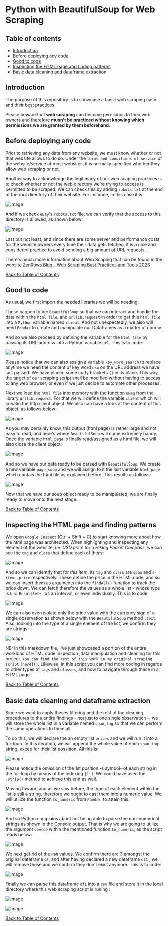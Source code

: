 # Python with BeautifulSoup for Web Scraping

## Table of contents

+ [Introduction](#introduction)
+ [Before deploying any code](#before-deploying-any-code)
+ [Good to code](#good-to-code)
+ [Inspecting the HTML page and finding patterns](#inspecting-the-html-page-and-finding-patterns)
+ [Basic data cleaning and dataframe extraction](#basic-data-cleaning-and-dataframe-extraction)

## Introduction

The purpose of this repository is to showcase a basic web scraping case and their best practices.

Please beware that **web scraping** can become pernicious to their web owners and therefore **musn't be practiced without knowing which permissions we are granted by them beforehand.**


## Before deploying any code

Prior to retrieving any data from any website, we must know whether or not that website allows to do so. Under the `terms and conditions of service` of the website/service of most websites, it is normally specified whether they allow web scraping or not. 

Another way to acknowledge the legitimacy of our web scaping practices is to check whether or not the web directory we’re trying to access is permitted to be scraped. We can check this by adding `robots.txt` at the end of the root directory of their website. 
For instance, in this case it is:

![image](https://github.com/GBlanch/BeautifulSoup-and-Python-for-Web-Scraping/assets/136500426/ac71c1bb-ce67-4713-bd88-a16a01916461)

And if we check `eBay`'s `robots.txt` file, we can verify that the access to this directory is allowed, as shown below:

![image](https://github.com/GBlanch/BeautifulSoup-and-Python-for-Web-Scraping/assets/136500426/3a6c0cbf-9f1d-4323-ad33-5e0031b7e3d9)


Last but not least, and since there are some server and performance costs for the website owners every time their data gets fetched, it is a nice and considered practice to avoid sending a big amount of URL requests.

There's much more information about Web Scaping that can be found in the  website [ZenRows Blog - Web Scraping Best Practices and Tools 2023](https://www.zenrows.com/blog/web-scraping-best-practices#respect-robots-txt-sitemap)

[Back to Table of Contents](#table-of-contents)

## Good to code

As usual, we first import the needed libraries we will be needing. 

These happen to be: `BeautifulSoup` so that we can interact and handle the data within the `html file`, and `urllib.request` in order to get this `html file` into a `Python` variable named `client`. And not unexpectedly, we also will need `Pandas` to create and manipulate our Dataframes as a matter of course.

And so we also proceed by defining the variable for the `html file` by passing its URL address into a Python variable `url`. This is to code:

![image](https://github.com/GBlanch/BeautifulSoup-and-Python-for-Web-Scraping/assets/136500426/951df0c8-ef6e-4315-91fd-a5e8f3ea6cd4)

Please notice that we can also assign a variable `key_word_search` to replace anytime we need the content of key word `nkw` on the URL address we have just passed. We have placed some curly brackets `{}` in its place. This way the target of our scraping script shall be modified without having to access to any web browser, or even if we just decide to automate other processes.

Next we load the `html file` into memory with the function `uReq` from the library `urllib.request`. For that we will define the variable `client` which will conatin the http client object. We also can have a look at the content of this object, as follows below :

![image](https://github.com/GBlanch/BeautifulSoup-and-Python-for-Web-Scraping/assets/136500426/35c9b713-cd09-4cba-8bfa-c1689472e055)


As you may certainly know, this output (html page) is rather large and not easy to read, and here's where `BeautifulSoup` will come extremely handy. Once the variable `html_page` is finally read/assigned as a html file, we will also close the client object:

![image](https://github.com/GBlanch/BeautifulSoup-and-Python-for-Web-Scraping/assets/136500426/f11969e2-75e5-412d-a4d7-21f31b6e83e5)



And so we have our data ready to be parsed with `BeautifulSoup`. We create a new variable `page_soup` and we will assign to it the last variable `html_page` which contais the html file as explained before. This results as follows: 

![image](https://github.com/GBlanch/BeautifulSoup-and-Python-for-Web-Scraping/assets/136500426/51cf6a9a-764c-47af-84e1-81792ba8b26e)

Now that we have our soup object ready to be manipulated, we are finally ready to move onto the next stage.

[Back to Table of Contents](#table-of-contents)


## Inspecting the HTML page and finding patterns

We open `Google Inspect` (Ctrl + Shift + C) to start knowing more about how the html page was architected.
When highlighting and inspecting any element of the website, i.e. _USD price_ for a _Hiking Pocket Compass_, we can see the `tag` and `class` that define each of them :

![image](https://github.com/GBlanch/BeautifulSoup-and-Python-for-Web-Scraping/assets/136500426/2b3d8574-5efe-4b2e-a501-81c09d8a6d4d)

And so we can identify that for _this item_, its `tag` and `class` are `span` and `s-item__price` respectively. 
These define the price in the HTML code, and so we can insert them as arguments into the `findAll()` function to track the price down. We can fetch therefore the values as a whole list - whose type is `bs4.ResultSet`- , as an interval, or even individually. This is to code:

![image](https://github.com/GBlanch/BeautifulSoup-and-Python-for-Web-Scraping/assets/136500426/98911b97-407b-4828-a092-481a89e544e2)

We can also even isolate only the price value with the currency sign of a single observation as shown below with the `BeautifulSoup` method `.text`. Also, looking into the type of a single element of the list, we confirm they are strings:

![image](https://github.com/GBlanch/BeautifulSoup-and-Python-for-Web-Scraping/assets/136500426/1310a4ab-b566-4ad1-95a8-288b4db3d2fc)

NB: In this markdown file, I've just showcased a portion of the entire workload of HTML code inspection ,data manipulation and cleaning for this project. `You can find the rest of this work in my original scraping script` `[here]()`. Likewise, in this script you can find more coding in regards to other types of `tags` and `classes`, and how to navigate through these in a HTML page.

[Back to Table of Contents](#table-of-contents)

## Basic data cleaning and dataframe extraction


Since we want to apply theses filtering and the rest of the cleaning procedures to the entire findings - not just to one single observation -, we will store the whole list in a variable named `span_tag` so that we can perform the same operations to them all. 

To do this, we will declare the an empty list `prices` and we will run it into a for-loop. In this iteration, we will append the whole value of each `span_tag` string, excep for their 1st possition. All this is:

![image](https://github.com/GBlanch/BeautifulSoup-and-Python-for-Web-Scraping/assets/136500426/9dca4fc1-5682-4b20-ae27-bb60ab67f4fb)


Please notice the omission  of the 1st position -`$` symbol- of each string in the for-loop by means of the indexing `[1:]`. We could have used the `.strip()` method to achieve this end as well. 

Moving foward, and as we saw before, the type of each element within the list is still a string, therefore we ought to cast them into a numeric value. We will utilize the function `to_numeric` from `Pandas `to attain this:


![image](https://github.com/GBlanch/BeautifulSoup-and-Python-for-Web-Scraping/assets/136500426/234fae45-b34d-4abd-b7a7-0daefa0dc06b)


And so Python complains about not being able to parse the non-numerical strings as shown in the Console output. That is why we are going to utilize the argument `coerce` within the mentioned function `to_numeric`, as the script reads below:

![image](https://github.com/GBlanch/BeautifulSoup-and-Python-for-Web-Scraping/assets/136500426/f4085677-3651-4d2d-8a0a-8d0b4125fe79)


We next get rid of the `NaN` values. We confirm there are 3 amongst the original dataframe `df`, and after having declared a new dataframe `df1` , we will remove these and we confirm they don't exist anymore. This is to code:

![image](https://github.com/GBlanch/BeautifulSoup-and-Python-for-Web-Scraping/assets/136500426/1b582887-bed9-42fa-9f9f-102390793cea)


Finally we can parse this dataframe `df1` into a `csv` file and store it in the local directory where this web scraping script is runing :

![image](https://github.com/GBlanch/BeautifulSoup-and-Python-for-Web-Scraping/assets/136500426/705edb27-4a5f-4205-a89e-111c6d513868)

![image](https://github.com/GBlanch/BeautifulSoup-and-Python-for-Web-Scraping/assets/136500426/7c7a1d6d-1f3f-4ef8-9785-8a1710d2411c)


[Back to Table of Contents](#table-of-contents)







